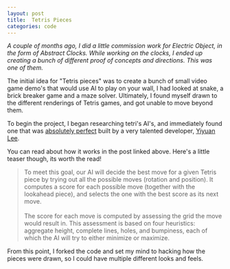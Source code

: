 ```yaml
---
layout: post
title:  Tetris Pieces
categories: code
---
```


*A couple of months ago, I did a little commission work for Electric Object, in the form of Abstract Clocks. While working on the clocks, I ended up creating a bunch of different proof of concepts and directions. This was one of them.*

The initial idea for "Tetris pieces" was to create a bunch of small video game demo's that would use AI to play on your wall, I had looked at snake, a brick breaker game and a maze solver. Ultimately, I found myself drawn to the different renderings of Tetris games, and got unable to move beyond them.

To begin the project, I began researching tetri's AI's, and immediately found one that was [absolutely perfect](https://codemyroad.wordpress.com/2013/04/14/tetris-ai-the-near-perfect-player/) built by a very talented developer, [Yiyuan Lee](https://codemyroad.wordpress.com/author/leeyiyuan/). 

You can read about how it works in the post linked above. Here's a little teaser though, its worth the read!

>To meet this goal, our AI will decide the best move for a given Tetris piece by trying out all the possible moves (rotation and position). It computes a score for each possible move (together with the lookahead piece), and selects the one with the best score as its next move.<br><br>The score for each move is computed by assessing the grid the move would result in. This assessment is based on four heuristics: aggregate height, complete lines, holes, and bumpiness, each of which the AI will try to either minimize or maximize.

From this point, I forked the code and set my mind to hacking how the pieces were drawn, so I could have multiple different looks and feels.